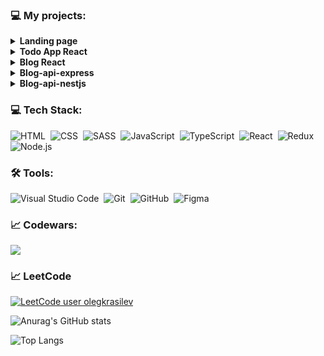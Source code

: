 ### 💻   My projects:

<details><summary><b>Landing page</b></summary>
  <ul>
     <li><a href="https://olegkrasilev.github.io/landing-page">Click here!</a></li>
  </ul>
</details>

<details><summary><b>Todo App React</b></summary>
  <ul>
     <li><a href="https://github.com/olegkrasilev/react-todo-app">Click here!</a></li>
  </ul>
</details>  

<details><summary><b>Blog React</b></summary>
  <ul>
     <li><a href="https://github.com/olegkrasilev/react-blog">Click here!</a></li>
  </ul>
</details>  

<details><summary><b>Blog-api-express</b></summary>
  <ul>
     <li><a href="https://github.com/olegkrasilev/blog-api-express">Click here!</a></li>
  </ul>
</details>  

<details><summary><b>Blog-api-nestjs</b></summary>
  <ul>
     <li><a href="https://github.com/olegkrasilev/blog-api-nestjs">Click here!</a></li>
  </ul>
</details>  

### 💻 Tech Stack:

![HTML](https://img.shields.io/badge/HTML5-E34F26?style=for-the-badge&logo=html5&logoColor=white)&nbsp;
![CSS](https://img.shields.io/badge/CSS3-1572B6?style=for-the-badge&logo=css3&logoColor=white)&nbsp;
![SASS](https://img.shields.io/badge/Sass-CC6699?style=for-the-badge&logo=sass&logoColor=white)&nbsp;
![JavaScript](https://img.shields.io/badge/JavaScript-323330?style=for-the-badge&logo=javascript&logoColor=F7DF1E)&nbsp;
![TypeScript](https://img.shields.io/badge/TypeScript-007ACC?style=for-the-badge&logo=typescript&logoColor=white)&nbsp;
![React](https://img.shields.io/badge/React-20232A?style=for-the-badge&logo=react&logoColor=61DAFB)&nbsp;
![Redux](https://img.shields.io/badge/Redux-593D88?style=for-the-badge&logo=redux&logoColor=white)&nbsp;
![Node.js](https://img.shields.io/badge/Node.js-339933?style=for-the-badge&logo=nodedotjs&logoColor=white)&nbsp;

### 🛠 Tools:

![Visual Studio Code](https://img.shields.io/badge/Visual_Studio_Code-0078D4?style=for-the-badge&logo=visual%20studio%20code&logoColor=white)&nbsp;
![Git](https://img.shields.io/badge/GIT-E44C30?style=for-the-badge&logo=git&logoColor=white)&nbsp;
![GitHub](https://img.shields.io/badge/GitHub-100000?style=for-the-badge&logo=github&logoColor=white)&nbsp;
![Figma](https://img.shields.io/badge/Figma-F24E1E?style=for-the-badge&logo=figma&logoColor=white)&nbsp;

### 📈 Codewars:
<img src='https://www.codewars.com/users/olegkrasilev/badges/large'>

### 📈 LeetCode
[![LeetCode user olegkrasilev](https://img.shields.io/badge/dynamic/json?style=for-the-badge&labelColor=black&color=%23ffa116&label=Solved&query=solvedOverTotal&url=https%3A%2F%2Fleetcode-badge.vercel.app%2Fapi%2Fusers%2Folegkrasilev&logo=leetcode&logoColor=yellow)](https://leetcode.com/olegkrasilev/)

![Anurag's GitHub stats](https://github-readme-stats.vercel.app/api?username=olegkrasilev)

![Top Langs](https://github-readme-stats.vercel.app/api/top-langs/?username=olegkrasilev&layout=compact)
